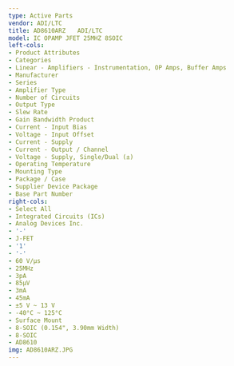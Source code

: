 ```yaml
---
type: Active Parts
vendor: ADI/LTC
title: AD8610ARZ　　ADI/LTC
model: IC OPAMP JFET 25MHZ 8SOIC
left-cols:
- Product Attributes
- Categories
- Linear - Amplifiers - Instrumentation, OP Amps, Buffer Amps
- Manufacturer
- Series
- Amplifier Type
- Number of Circuits
- Output Type
- Slew Rate
- Gain Bandwidth Product
- Current - Input Bias
- Voltage - Input Offset
- Current - Supply
- Current - Output / Channel
- Voltage - Supply, Single/Dual (±)
- Operating Temperature
- Mounting Type
- Package / Case
- Supplier Device Package
- Base Part Number
right-cols:
- Select All
- Integrated Circuits (ICs)
- Analog Devices Inc.
- '-'
- J-FET
- '1'
- '-'
- 60 V/µs
- 25MHz
- 3pA
- 85µV
- 3mA
- 45mA
- ±5 V ~ 13 V
- -40°C ~ 125°C
- Surface Mount
- 8-SOIC (0.154", 3.90mm Width)
- 8-SOIC
- AD8610
img: AD8610ARZ.JPG
---
```

